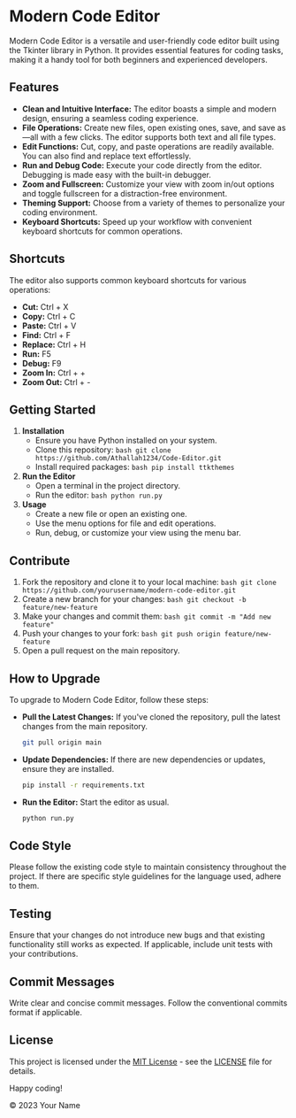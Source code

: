 # Modern Code Editor

Modern Code Editor is a versatile and user-friendly code editor built using the Tkinter library in Python. It provides essential features for coding tasks, making it a handy tool for both beginners and experienced developers.

## Features

- **Clean and Intuitive Interface:** The editor boasts a simple and modern design, ensuring a seamless coding experience.
- **File Operations:** Create new files, open existing ones, save, and save as—all with a few clicks. The editor supports both text and all file types.
- **Edit Functions:** Cut, copy, and paste operations are readily available. You can also find and replace text effortlessly.
- **Run and Debug Code:** Execute your code directly from the editor. Debugging is made easy with the built-in debugger.
- **Zoom and Fullscreen:** Customize your view with zoom in/out options and toggle fullscreen for a distraction-free environment.
- **Theming Support:** Choose from a variety of themes to personalize your coding environment.
- **Keyboard Shortcuts:** Speed up your workflow with convenient keyboard shortcuts for common operations.

## Shortcuts

The editor also supports common keyboard shortcuts for various operations:

- **Cut:** Ctrl + X
- **Copy:** Ctrl + C
- **Paste:** Ctrl + V
- **Find:** Ctrl + F
- **Replace:** Ctrl + H
- **Run:** F5
- **Debug:** F9
- **Zoom In:** Ctrl + +
- **Zoom Out:** Ctrl + -

## Getting Started

1. **Installation**
   - Ensure you have Python installed on your system.
   - Clone this repository:
     ``bash
     git clone https://github.com/Athallah1234/Code-Editor.git
     ``
   - Install required packages:
     ``bash
     pip install ttkthemes
     ``
2. **Run the Editor**
   - Open a terminal in the project directory.
   - Run the editor:
     ``bash
     python run.py
     ``
3. **Usage**
   - Create a new file or open an existing one.
   - Use the menu options for file and edit operations.
   - Run, debug, or customize your view using the menu bar.
  
## Contribute

1. Fork the repository and clone it to your local machine:
   ``bash
   git clone https://github.com/yourusername/modern-code-editor.git
   ``
2. Create a new branch for your changes:
   ``bash
   git checkout -b feature/new-feature
   ``
3. Make your changes and commit them:
   ``bash
   git commit -m "Add new feature"
   ``
4. Push your changes to your fork:
   ``bash
   git push origin feature/new-feature
   ``
5. Open a pull request on the main repository.

## How to Upgrade

To upgrade to Modern Code Editor, follow these steps:

- **Pull the Latest Changes:** If you've cloned the repository, pull the latest changes from the main repository.
  ```bash
  git pull origin main
  ```
- **Update Dependencies:** If there are new dependencies or updates, ensure they are installed.
  ```bash
  pip install -r requirements.txt
  ```
- **Run the Editor:** Start the editor as usual.
  ```bash
  python run.py
  ```

## Code Style

Please follow the existing code style to maintain consistency throughout the project. If there are specific style guidelines for the language used, adhere to them.

## Testing

Ensure that your changes do not introduce new bugs and that existing functionality still works as expected. If applicable, include unit tests with your contributions.

## Commit Messages

Write clear and concise commit messages. Follow the conventional commits format if applicable.
  
## License

This project is licensed under the [MIT License](LICENSE) - see the [LICENSE](LICENSE) file for details.

Happy coding!

© 2023 Your Name

